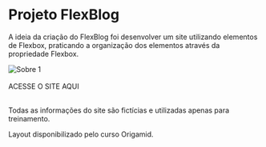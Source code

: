 <h1>Projeto FlexBlog</h1>
<p>A ideia da criação do FlexBlog foi desenvolver um site utilizando elementos de Flexbox, praticando a organização dos elementos através da propriedade Flexbox.</p>

<img src="./assets/gif-readme/flexblog.gif" alt="Sobre 1">
<br>
<br>
<a src="https://ramonlleopoldo.github.io/flexblog/">ACESSE O SITE AQUI</a>
<br>
<br>
<p>Todas as informações do site são fictícias e utilizadas apenas para treinamento. </p>
<p>Layout disponibilizado pelo curso Origamid.</p>
